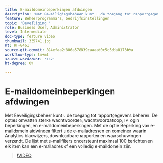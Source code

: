 ```yaml
---
title: E-maildomeinbeperkingen afdwingen
description: 'Met Beveiligingsbeheer kunt u de toegang tot rapportgegevens beheren. De opties omvatten sterke wachtwoorden, wachtwoordafloop, IP login beperkingen, en e-maildomeinbeperkingen. Met de optie Beperking van e-maildomein afdwingen filtert u de e-mailadressen en domeinen waarin Analytics bladwijzers, downloadbare rapporten en waarschuwingen verzendt. De lijst met e-mailfilters ondersteunt maximaal 100 berichten en elk item kan een e-mailadres of een volledig e-maildomein zijn. '
feature: Beheerprogramma's, bedrijfsinstellingen
topic: 'Beveiliging '
role: Business User, Administrator
level: Intermediate
doc-type: feature video
thumbnail: 335741.jpg
kt: KT-8461
source-git-commit: 824efaa2f806a578839caaaed0c5c5dda8173b9a
workflow-type: tm+mt
source-wordcount: '137'
ht-degree: 0%

---
```



# E-maildomeinbeperkingen afdwingen

Met Beveiligingsbeheer kunt u de toegang tot rapportgegevens beheren. De opties omvatten sterke wachtwoorden, wachtwoordafloop, IP login beperkingen, en e-maildomeinbeperkingen. Met de optie Beperking van e-maildomein afdwingen filtert u de e-mailadressen en domeinen waarin Analytics bladwijzers, downloadbare rapporten en waarschuwingen verzendt. De lijst met e-mailfilters ondersteunt maximaal 100 berichten en elk item kan een e-mailadres of een volledig e-maildomein zijn.


>[!VIDEO](https://video.tv.adobe.com/v/335741/?quality=12&learn=on)